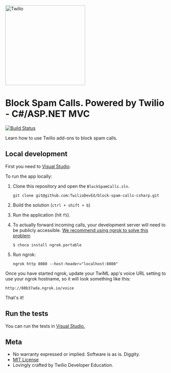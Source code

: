 <a href="https://www.twilio.com">
  <img src="https://static0.twilio.com/marketing/bundles/marketing/img/logos/wordmark-red.svg" alt="Twilio" width="250" />
</a>

# Block Spam Calls. Powered by Twilio - C#/ASP.NET MVC
[![Build
Status](https://travis-ci.org/TwilioDevEd/block-spam-calls-csharp.svg?branch=master)](https://travis-ci.org/TwilioDevEd/block-spam-calls-csharp)

Learn how to use Twilio add-ons to block spam calls.

## Local development

First you need to [Visual Studio](https://www.visualstudio.com/downloads/).

To run the app locally:

1. Clone this repository and open the `BlockSpamCalls.sln`. 

   ```shell
   git clone git@github.com:TwilioDevEd/block-spam-calls-csharp.git

   ```

1. Build the solution (`ctrl + shift + b`)

1. Run the application (hit `f5`).

1. To actually forward incoming calls, your development server will need to be publicly accessible. [We recommend using ngrok to solve this problem](https://www.twilio.com/blog/2015/09/6-awesome-reasons-to-use-ngrok-when-testing-webhooks.html)
   ```shell
   $ choco install ngrok.portable
   ```

1. Run ngrok:
   ```shell
   ngrok http 8080 --host-header="localhost:8080"

   ```
Once you have started ngrok, update your TwiML app's voice URL setting to use your ngrok hostname, so it will look something like this:

```shell
http://88b37ada.ngrok.io/voice

```

That's it!

## Run the tests

You can run the tests in [Visual Studio.](https://msdn.microsoft.com/en-us/library/ms182470.aspx)

## Meta

* No warranty expressed or implied. Software is as is. Diggity.
* [MIT License](http://www.opensource.org/licenses/mit-license.html)
* Lovingly crafted by Twilio Developer Education.
